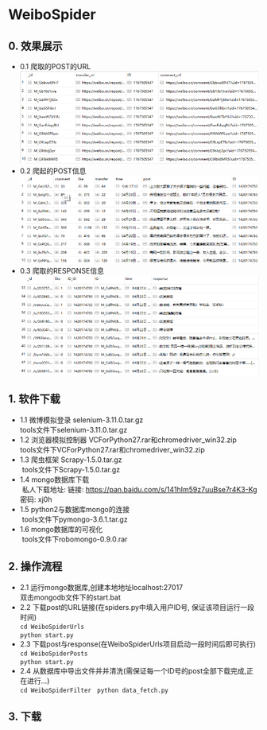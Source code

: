 # WeiboSpider  

## 0. 效果展示  
* 0.1 爬取的POST的URL  
![image](https://github.com/shen1994/README/raw/master/images/WeiboSpider_urls.jpg)  
* 0.2 爬起的POST信息  
![image](https://github.com/shen1994/README/raw/master/images/WeiboSpider_posts.jpg)  
* 0.3 爬取的RESPONSE信息  
![image](https://github.com/shen1994/README/raw/master/images/WeiboSpider_responses.jpg)  

## 1. 软件下载  
* 1.1 微博模拟登录 selenium-3.11.0.tar.gz  
   tools文件下selenium-3.11.0.tar.gz  
* 1.2 浏览器模拟控制器 VCForPython27.rar和chromedriver_win32.zip  
  tools文件下VCForPython27.rar和chromedriver_win32.zip  
* 1.3 爬虫框架 Scrapy-1.5.0.tar.gz  
  tools文件下Scrapy-1.5.0.tar.gz  
* 1.4 mongo数据库下载  
  私人下载地址: 链接: <https://pan.baidu.com/s/141hIm59z7uuBse7r4K3-Kg> 密码: xj0h  
* 1.5 python2与数据库mongo的连接  
  tools文件下pymongo-3.6.1.tar.gz  
* 1.6 mongo数据库的可视化  
  tools文件下robomongo-0.9.0.rar  
 
## 2. 操作流程  
* 2.1 运行mongo数据库,创建本地地址localhost:27017  
双击mongodb文件下的start.bat  
* 2.2 下载post的URL链接(在spiders.py中填入用户ID号, 保证该项目运行一段时间)  
`cd WeiboSpiderUrls`  
`python start.py`  
* 2.3 下载post与response(在WeiboSpiderUrls项目启动一段时间后即可执行)  
`cd WeiboSpiderPosts`  
`python start.py`  
* 2.4 从数据库中导出文件并并清洗(需保证每一个ID号的post全部下载完成,正在进行...)  
`cd WeiboSpiderFilter`  
`python data_fetch.py`  

## 3. 下载

 
